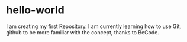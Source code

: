 # hello-world
I am creating my first Repository.
I am currently learning ​how to use Git, github to be more familiar with the concept, thanks to BeCode.
